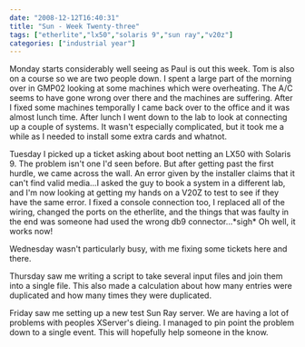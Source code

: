 ```yaml
---
date: "2008-12-12T16:40:31"
title: "Sun - Week Twenty-three"
tags: ["etherlite","lx50","solaris 9","sun ray","v20z"]
categories: ["industrial year"]
---
```


Monday starts considerably well seeing as Paul is out this week. Tom is also on a course so we are two people down.
I spent a large part of the morning over in GMP02 looking at some machines which were overheating. The A/C seems to have gone wrong over there and the machines are suffering. After I fixed some machines temporally I came back over to the office and it was almost lunch time.
After lunch I went down to the lab to look at connecting up a couple of systems. It wasn't especially complicated, but it took me a while as I needed to install some extra cards and whatnot.
<!--more-->
Tuesday I picked up a ticket asking about boot netting an LX50 with Solaris 9. The problem isn't one I'd seen before. But after getting past the first hurdle, we came across the wall. An error given by the installer claims that it can't find valid media...I asked the guy to book a system in a different lab, and I'm now looking at getting my hands on a V20Z to test to see if they have the same error.
I fixed a console connection too, I replaced all of the wiring, changed the ports on the etherlite, and the things that was faulty in the end was someone had used the wrong db9 connector...\*sigh\* Oh well, it works now!

Wednesday wasn't particularly busy, with me fixing some tickets here and there.

Thursday saw me writing a script to take several input files and join them into a single file. This also made a calculation about how many entries were duplicated and how many times they were duplicated.

Friday saw me setting up a new test Sun Ray server. We are having a lot of problems with peoples XServer's dieing. I managed to pin point the problem down to a single event. This will hopefully help someone in the know.
